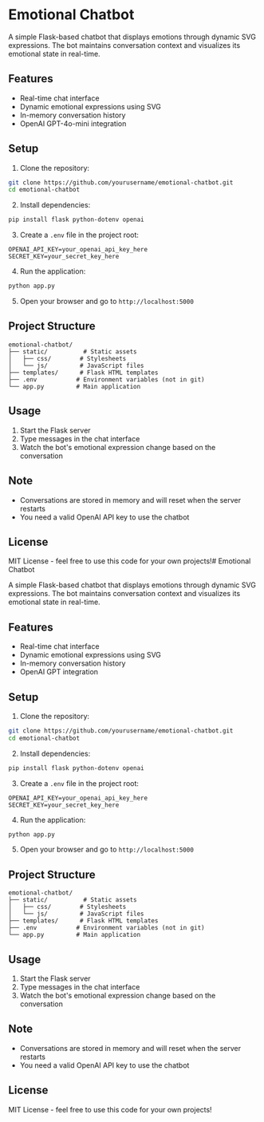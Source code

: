 # Emotional Chatbot

A simple Flask-based chatbot that displays emotions through dynamic SVG expressions. The bot maintains conversation context and visualizes its emotional state in real-time.

## Features

- Real-time chat interface
- Dynamic emotional expressions using SVG
- In-memory conversation history
- OpenAI GPT-4o-mini integration

## Setup

1. Clone the repository:
```bash
git clone https://github.com/yourusername/emotional-chatbot.git
cd emotional-chatbot
```

2. Install dependencies:
```bash
pip install flask python-dotenv openai
```

3. Create a `.env` file in the project root:
```
OPENAI_API_KEY=your_openai_api_key_here
SECRET_KEY=your_secret_key_here
```

4. Run the application:
```bash
python app.py
```

5. Open your browser and go to `http://localhost:5000`

## Project Structure

```
emotional-chatbot/
├── static/          # Static assets
│   ├── css/        # Stylesheets
│   └── js/         # JavaScript files
├── templates/      # Flask HTML templates
├── .env           # Environment variables (not in git)
└── app.py         # Main application
```

## Usage

1. Start the Flask server
2. Type messages in the chat interface
3. Watch the bot's emotional expression change based on the conversation

## Note

- Conversations are stored in memory and will reset when the server restarts
- You need a valid OpenAI API key to use the chatbot

## License

MIT License - feel free to use this code for your own projects!# Emotional Chatbot

A simple Flask-based chatbot that displays emotions through dynamic SVG expressions. The bot maintains conversation context and visualizes its emotional state in real-time.

## Features

- Real-time chat interface
- Dynamic emotional expressions using SVG
- In-memory conversation history
- OpenAI GPT integration

## Setup

1. Clone the repository:
```bash
git clone https://github.com/yourusername/emotional-chatbot.git
cd emotional-chatbot
```

2. Install dependencies:
```bash
pip install flask python-dotenv openai
```

3. Create a `.env` file in the project root:
```
OPENAI_API_KEY=your_openai_api_key_here
SECRET_KEY=your_secret_key_here
```

4. Run the application:
```bash
python app.py
```

5. Open your browser and go to `http://localhost:5000`

## Project Structure

```
emotional-chatbot/
├── static/          # Static assets
│   ├── css/        # Stylesheets
│   └── js/         # JavaScript files
├── templates/      # Flask HTML templates
├── .env           # Environment variables (not in git)
└── app.py         # Main application
```

## Usage

1. Start the Flask server
2. Type messages in the chat interface
3. Watch the bot's emotional expression change based on the conversation

## Note

- Conversations are stored in memory and will reset when the server restarts
- You need a valid OpenAI API key to use the chatbot

## License

MIT License - feel free to use this code for your own projects!
